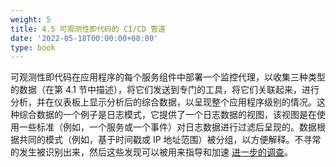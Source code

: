 ```yaml
---
weight: 5
title: 4.5 可观测性即代码的 CI/CD 管道
date: '2022-05-18T00:00:00+08:00'
type: book
---
```


可观测性即代码在应用程序的每个服务组件中部署一个监控代理，以收集三种类型的数据（在第 4.1 节中描述），将它们发送到专门的工具，将它们关联起来，进行分析，并在仪表板上显示分析后的综合数据，以呈现整个应用程序级别的情况。这种综合数据的一个例子是日志模式，它提供了一个日志数据的视图，该视图是在使用一些标准（例如，一个服务或一个事件）对日志数据进行过滤后呈现的。数据根据共同的模式（例如，基于时间戳或 IP 地址范围）被分组，以方便解释。不寻常的发生被识别出来，然后这些发现可以被用来指导和加速 [进一步的调查](https://www.datadoghq.com/blog/log-patterns/)。